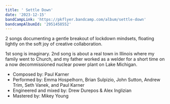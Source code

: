 ```yaml
---
title: ' Settle Down'
date: '2023-12-15'
bandCampLink: 'https://pkflyer.bandcamp.com/album/settle-down'
bandcampAlbumId: '2951458552'
---
```

2 songs documenting a gentle breakout of lockdown mindsets, floating lightly on the soft joy of creative collaboration.

1st song is imaginary. 2nd song is about a real town in Illinois where my family went to Church, and my father worked as a welder for a short time on a now decommissioned nuclear power plant on Lake Michigan.

- Composed by: Paul Karner
- Performed by: Emma Hospelhorn, Brian Sulpizio, John Sutton, Andrew Trim, Seth Vanek, and Paul Karner
- Engineered and mixed by: Drew Durepos & Alex Inglizian
- Mastered by: Mikey Young
